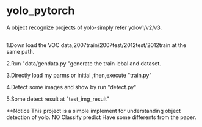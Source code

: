# yolo_pytorch
A object recognize projects of yolo-simply refer yolov1/v2/v3.

##
1.Down load the VOC data,2007train/2007test/2012test/2012train at the same path.

2.Run "data/gendata.py "generate the train lebal and dataset.

3.Directly load my parms or initial  ,then,execute "train.py" 

4.Detect some images and show by run "detect.py"

5.Some detect result at "test_img_result"

**Notice
This project is a simple implement  for understanding object detection of yolo.
NO Classify predict 
Have some differents from the paper. 

